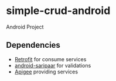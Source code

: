 # simple-crud-android

Android Project

## Dependencies
- [Retrofit](http://square.github.io/retrofit/) for consume services
- [android-saripaar](https://github.com/ragunathjawahar/android-saripaar) for validations
- [Apigee](http://apigee.com/) providing services
